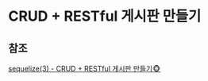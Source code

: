 # CRUD + RESTful 게시판 만들기


## 참조

[sequelize(3) - CRUD + RESTful 게시판 만들기🐵](https://victorydntmd.tistory.com/29?category=677306)